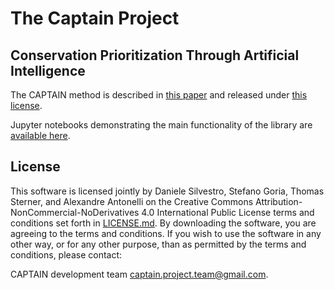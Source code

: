 # The Captain Project

## Conservation Prioritization Through Artificial Intelligence

The CAPTAIN method is described in [this paper](https://www.nature.com/articles/s41893-022-00851-6) and released under [this license](https://github.com/captain-project/captain-project/blob/main/CAPTAIN-License.pdf).

Jupyter notebooks demonstrating the main functionality of the library are [available here](https://github.com/captain-project/notebooks).

## License

This software is licensed jointly by Daniele Silvestro, Stefano Goria, Thomas Sterner, and Alexandre Antonelli on the Creative Commons Attribution-NonCommercial-NoDerivatives 4.0 International Public License terms and conditions set forth in [LICENSE.md](LICENSE.md). By downloading the software, you are agreeing to the terms and conditions.
If you wish to use the software in any other way, or for any other purpose, than as permitted by the terms and conditions, please contact:

CAPTAIN development team
captain.project.team@gmail.com.
